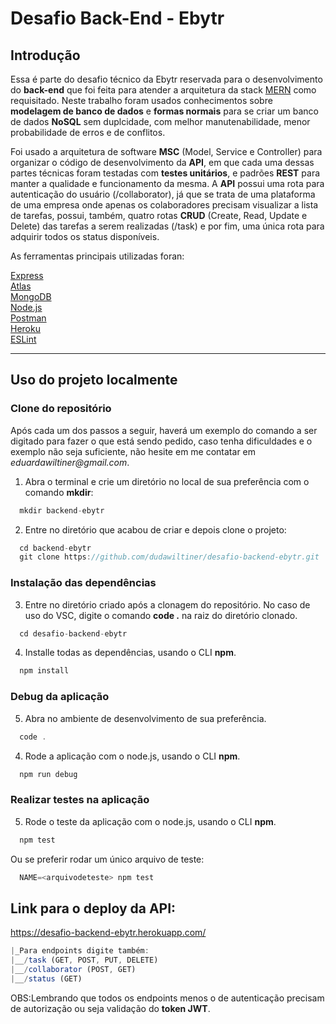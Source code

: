 
# Desafio Back-End - Ebytr

## Introdução

Essa é parte do desafio técnico da Ebytr reservada para o desenvolvimento do **back-end** que foi feita para atender a arquitetura da stack [MERN](https://www.mongodb.com/mern-stack) como requisitado. Neste trabalho foram usados conhecimentos sobre **modelagem de banco de dados** e **formas normais** para se criar um banco de dados **NoSQL** sem duplcidade, com melhor manutenabilidade, menor probabilidade de erros e de conflitos. 

Foi usado a arquitetura de software **MSC** (Model, Service e Controller) para organizar o código de desenvolvimento da **API**, em que cada uma dessas partes técnicas foram testadas com **testes unitários**, e padrões **REST** para manter a qualidade e funcionamento da mesma. A **API** possui uma rota para autenticação do usuário (/collaborator), já que se trata de uma plataforma de uma empresa onde apenas os colaboradores precisam visualizar a lista de tarefas, possui, também, quatro rotas **CRUD** (Create, Read, Update e Delete) das tarefas a serem realizadas (/task) e por fim, uma única rota para adquirir todos os status disponíveis.

As ferramentas principais utilizadas foran:

[Express](https://expressjs.com/)<br>
[Atlas](https://www.googleadservices.com/pagead/aclk?sa=L&ai=DChcSEwinwMrL6frzAhXI7bMKHV82BzIYABAAGgJxbg&ae=2&ohost=www.google.com&cid=CAESQeD2sGi_xD8RTWY4JDlyEJwly51DfQNS88frVRtON4AOxDy5gG4e3pAes_vtTP4fim4bQab-qWK4PcZH72cumnHe&sig=AOD64_1IEHAdpgrztk-7RzXLMB1kZd8jwQ&q&adurl&ved=2ahUKEwjzirzL6frzAhVBlJUCHezrCmwQ0Qx6BAgDEAE)<br>
[MongoDB](https://www.mongodb.com/)<br>
[Node.js](https://nodejs.org/)<br>
[Postman](https://www.postman.com/)<br>
[Heroku](https://www.heroku.com/)<br>
[ESLint](https://eslint.org/)<br>

---

## Uso do projeto localmente

### Clone do repositório

Após cada um dos passos a seguir, haverá um exemplo do comando a ser digitado para fazer o que está sendo pedido, caso tenha dificuldades e o exemplo não seja suficiente, não hesite em me contatar em _eduardawiltiner@gmail.com_.

1. Abra o terminal e crie um diretório no local de sua preferência com o comando **mkdir**:
```javascript
  mkdir backend-ebytr
```

2. Entre no diretório que acabou de criar e depois clone o projeto:
```javascript
  cd backend-ebytr
  git clone https://github.com/dudawiltiner/desafio-backend-ebytr.git
```

### Instalação das dependências

3. Entre no diretório criado após a clonagem do repositório. No caso de uso do VSC, digite o comando **code .** na raiz do diretório clonado.
```javascript
  cd desafio-backend-ebytr
```

4. Installe todas as dependências, usando o CLI **npm**.
```javascript
  npm install
```
### Debug da aplicação

5. Abra no ambiente de desenvolvimento de sua preferência.
```javascript
  code .
```

4. Rode a aplicação com o node.js, usando o CLI **npm**.
```javascript
  npm run debug
```

### Realizar testes na aplicação

5. Rode o teste da aplicação com o node.js, usando o CLI **npm**.
```javascript
  npm test
```
Ou se preferir rodar um único arquivo de teste:

```javascript
  NAME=<arquivodeteste> npm test
```
## Link para o deploy da API:
https://desafio-backend-ebytr.herokuapp.com/
```javascript
|_Para endpoints digite também:
|__/task (GET, POST, PUT, DELETE)
|__/collaborator (POST, GET)
|__/status (GET)
```
OBS:Lembrando que todos os endpoints menos o de autenticação precisam de autorização ou seja validação do **token JWT**.
